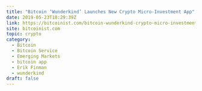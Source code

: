 ```yaml
---
title: "Bitcoin ‘Wunderkind’ Launches New Crypto Micro-Investment App"
date: 2019-05-23T18:29:39Z
link: https://bitcoinist.com/bitcoin-wunderkind-crypto-micro-investment-app/?utm_medium=RSS&utm_source=hune
site: bitcoinist.com
topic: crypto
category:
  - Bitcoin
  - Bitcoin Service
  - Emerging Markets
  - bitcoin app
  - Erik Finman
  - wunderkind
draft: false
---
```

